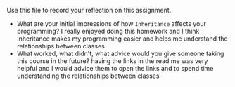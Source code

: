 Use this file to record your reflection on this assignment.

- What are your initial impressions of how `Inheritance` affects your programming?
I really enjoyed doing this homework and I think Inheritance makes my programming easier and helps me understand the relationships between classes
- What worked, what didn't, what advice would you give someone taking this course in the future?
having the links in the read me was very helpful and I would advice them to open the links and to spend time understanding the relationships between classes